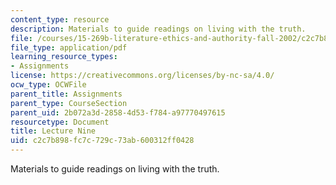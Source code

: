 ```yaml
---
content_type: resource
description: Materials to guide readings on living with the truth.
file: /courses/15-269b-literature-ethics-and-authority-fall-2002/c2c7b898fc7c729c73ab600312ff0428_lecture9.pdf
file_type: application/pdf
learning_resource_types:
- Assignments
license: https://creativecommons.org/licenses/by-nc-sa/4.0/
ocw_type: OCWFile
parent_title: Assignments
parent_type: CourseSection
parent_uid: 2b072a3d-2858-4d53-f784-a97770497615
resourcetype: Document
title: Lecture Nine
uid: c2c7b898-fc7c-729c-73ab-600312ff0428
---
```

Materials to guide readings on living with the truth.